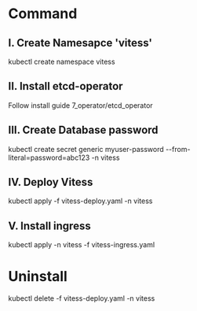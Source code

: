 # Command

## I. Create Namesapce 'vitess'

kubectl create namespace vitess

## II. Install etcd-operator 

Follow install guide 7_operator/etcd_operator

## III. Create Database password

kubectl create secret generic myuser-password --from-literal=password=abc123 -n vitess

## IV. Deploy Vitess

kubectl apply -f vitess-deploy.yaml -n vitess

## V. Install ingress

kubectl apply -n vitess -f vitess-ingress.yaml

# Uninstall

kubectl delete -f vitess-deploy.yaml -n vitess